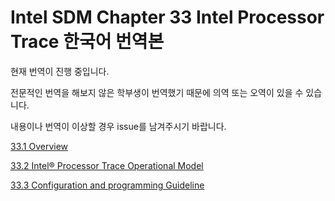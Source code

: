 # Intel SDM Chapter 33 Intel Processor Trace 한국어 번역본

현재 번역이 진행 중입니다.

전문적인 번역을 해보지 않은 학부생이 번역했기 때문에 의역 또는 오역이 있을 수 있습니다.

내용이나 번역이 이상할 경우 issue를 남겨주시기 바랍니다.

[33.1 Overview](./33.1-Overview.md)

[33.2 Intel® Processor Trace Operational Model](./33.2-INTEL%C2%AE%20PROCESSOR%20TRACE%20OPERATIONAL%20MODEL.md)

[33.3 Configuration and programming Guideline](./33.3-CONFIGURATION%20AND%20PROGRAMMING%20GUIDELINE.md)
